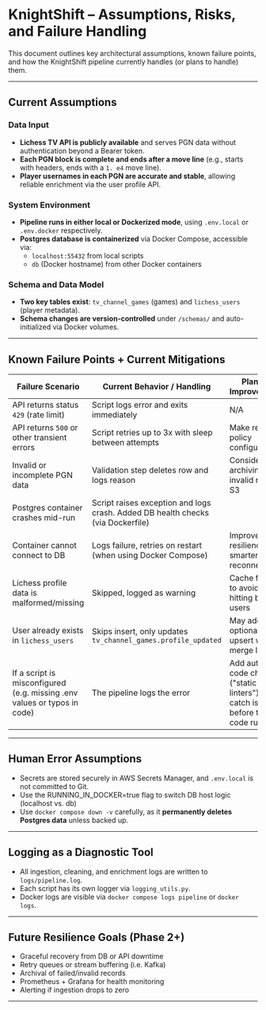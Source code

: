 # KnightShift – Assumptions, Risks, and Failure Handling

This document outlines key architectural assumptions, known failure points, and how the KnightShift pipeline currently handles (or plans to handle) them.

---

## Current Assumptions

### Data Input
- **Lichess TV API is publicly available** and serves PGN data without authentication beyond a Bearer token.
- **Each PGN block is complete and ends after a move line** (e.g., starts with headers, ends with a `1. e4` move line).
- **Player usernames in each PGN are accurate and stable**, allowing reliable enrichment via the user profile API.

### System Environment
- **Pipeline runs in either local or Dockerized mode**, using `.env.local` or `.env.docker` respectively.
- **Postgres database is containerized** via Docker Compose, accessible via:
  - `localhost:55432` from local scripts
  - `db` (Docker hostname) from other Docker containers

### Schema and Data Model
- **Two key tables exist**: `tv_channel_games` (games) and `lichess_users` (player metadata).
- **Schema changes are version-controlled** under `/schemas/` and auto-initialized via Docker volumes.

---

## Known Failure Points + Current Mitigations

| Failure Scenario                            | Current Behavior / Handling                                    | Planned Improvements                         |
|---------------------------------------------|----------------------------------------------------------------|-----------------------------------------------|
| API returns status `429` (rate limit)       | Script logs error and exits immediately                        | N/A               |
| API returns `500` or other transient errors | Script retries up to 3x with sleep between attempts            | Make retry policy configurable                |
| Invalid or incomplete PGN data              | Validation step deletes row and logs reason                    | Consider archiving invalid rows to S3         |
| Postgres container crashes mid-run          | Script raises exception and logs crash. Added DB health checks (via Dockerfile)         |
| Container cannot connect to DB              | Logs failure, retries on restart (when using Docker Compose)   | Improve resilience with smarter reconnect     |
| Lichess profile data is malformed/missing   | Skipped, logged as warning                                     | Cache failures to avoid re-hitting bad users  |
| User already exists in `lichess_users`      | Skips insert, only updates `tv_channel_games.profile_updated`  | May add optional upsert with merge later      |
| If a script is misconfigured (e.g. missing .env values or typos in code)         | The pipeline logs the error        | Add automatic code checks ("static linters") to catch issues before the code runs!     |

---

## Human Error Assumptions

- Secrets are stored securely in AWS Secrets Manager, and `.env.local` is not committed to Git.
- Use the RUNNING_IN_DOCKER=true flag to switch DB host logic (localhost vs. db)
- Use `docker compose down -v` carefully, as it **permanently deletes Postgres data** unless backed up.

---

## Logging as a Diagnostic Tool

- All ingestion, cleaning, and enrichment logs are written to `logs/pipeline.log`.
- Each script has its own logger via `logging_utils.py`.
- Docker logs are visible via `docker compose logs pipeline` or `docker logs`.

---

## Future Resilience Goals (Phase 2+)

- Graceful recovery from DB or API downtime
- Retry queues or stream buffering (i.e. Kafka)
- Archival of failed/invalid records
- Prometheus + Grafana for health monitoring
- Alerting if ingestion drops to zero

---


